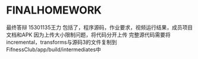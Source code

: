 # FINALHOMEWORK
最终答辩
15301135王力
包括了，程序源码，作业要求，视频运行结果，成员项目文档和APK 因为上传大小限制问题，将代码分开上传 完整源代码需要将incremental，transforms与源码3的文件复制到
FifnessClub/app/build/intermediates中
